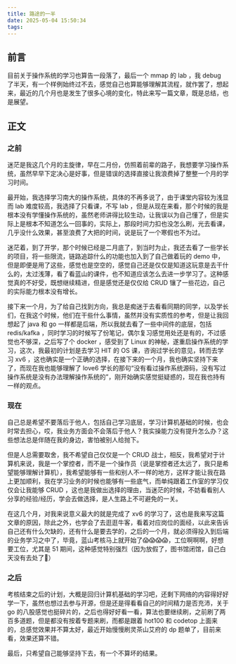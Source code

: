 ```yaml
---
title: 路途的一半
date: 2025-05-04 15:50:34
tags:
---
```


## 前言

目前关于操作系统的学习也算告一段落了，最后一个 mmap 的 lab ，我 debug 了半天，有一个样例始终过不去，感觉自己也算能够理解其流程，就作罢了，想起来，最近的几个月也是发生了很多心境的变化，特此来写一篇文章，既是总结，也是展望。

## 正文

### **之前**

迷茫是我这几个月的主旋律，早在二月份，仿照着前辈的路子，我想要学习操作系统，虽然早早下定决心是好事，但是错误的选择直接让我浪费掉了整整一个月的学习时间。

最开始，我选择学习南大的操作系统，具体的不再多说了，由于课堂内容较为浅显而 lab 难度较高，我选择了只看课，不写 lab ，但是从现在来看，那个时候的我是根本没有学懂操作系统的，虽然老师讲得比较生动，让我误以为自己懂了，但是实际上是根本不知道怎么一回事的，实际上，那段时间力扣也没怎么刷，光去看课，几乎没什么效果，甚至浪费了大把的时间，说是玩了一个寒假也不为过。

迷茫着，到了开学，那个时候已经是二月底了，到当时为止，我还去看了一些学长的项目，将一些限流，链路追踪什么的功能也加入到了自己做着玩的 demo 中，但是即便是用了这些，感觉也是空空的，感觉自己还是仅仅是知道这玩意是去干什么的，太过浅薄，看了看蓝山的课件，也不知道应该怎么去进一步学习了。这种感觉真的不好受，既想继续精进，但是感觉还是仅仅给 CRUD 镶了一些花边，自己的实际能力根本没有增长。

接下来一个月，为了给自己找到方向，我总是痴迷于去看看同期的同学，以及学长们，在我这个时候，他们在干些什么事情，虽然并没有实质性的参考，但是让我回想起了 java 和 go 一样都是后端，所以我就去看了一些中间件的底层，包括 redis/kafka ，同时学习的时候写了份笔记，偶尔复习感觉用处还是有的，不过感觉也不够深，之后写了个 docker ，感受到了 Linux 的神秘，遂重启操作系统的学习，这次，我最初的计划是去学习 HIT 的 OS 课，咨询过学长的意见，转而去学习 xv6 ，这也确实是一个正确的选择，在接下来的一个月，我也确实坚持下来了，而现在我也能够理解了 love6 学长的那句“没有看过操作系统源码，没有写过操作系统是没有办法理解操作系统的”，刚开始确实感觉挺疑惑的，现在我也持有一样的观点。

### **现在**

自己总是希望不要落后于他人，包括自己学习底层，学习计算机基础的时候，也会时常去担心，哎，我业务方面会不会落后于他人？我实操能力没有提升怎么办？这些想法总是伴随在我的身边，害怕被别人给抛下。

但是人总需要取舍，我不希望自己仅仅是一个 CRUD 战士，相反，我希望对于计算机来说，我是一个掌控者，而不是一个操作员（说是掌控者还太远了，我只是希望能够理解计算机），我希望能够有一些和别人不一样的地方，这样才能让我在路上更加顺利，我在学习业务的时候也能够有一些底气，而单纯跟着工作室的学习仅仅会让我能够 CRUD ，这也是我做出选择的理由，当迷茫的时候，不妨看看别人分享的经验/经历，学会去做选择，是人生路上不可避免的一关。

在这几个月，对我来说意义最大的就是完成了 xv6 的学习了，这也是我来写这篇文章的原因，除此之外，也学会了去逛逛牛客，看着对应岗位的面经，以此来告诉自己还有什么欠缺的，还有什么是要去学的，之后的一个月，就必须得投入到后端的业务学习之中了，毕竟，蓝山考核马上就开始了😱😱😱😱，工位啊啊啊，好想要工位，尤其是 51 期间，这种感觉特别强烈（因为放假了，图书馆闭馆，自己白天没有去处了🥲）

### **之后**

考核结束之后的计划，大概是回归计算机基础的学习吧，还剩下网络的内容得好好学一下，虽然也想过去参与开源，但是还是得看看自己的时间精力是否充沛，关于 go 的八股感觉也挺碎片的，之后也得好好看一看，算法也要继续刷，之前刷了两百多道题，但是都没有按着专题来刷，而都是跟着 hot100 和 codetop 上面来的，总感觉效果并不算太好，最近开始慢慢刷灵茶山艾府的 dp 题单了，目前来看，效果还算不错。

最后，只希望自己能够坚持下去，有一个不算坏的结果。
